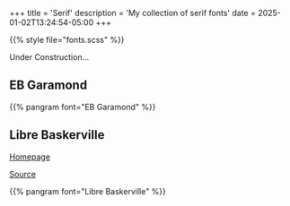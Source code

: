 +++
title = 'Serif'
description = 'My collection of serif fonts'
date = 2025-01-02T13:24:54-05:00
+++

{{% style file="fonts.scss" %}}

Under Construction...

## EB Garamond

{{% pangram font="EB Garamond" %}}

## Libre Baskerville

[Homepage](https://impallari.com/revivals/baskerville)

[Source](https://github.com/impallari/Libre-Baskerville)

{{% pangram font="Libre Baskerville" %}}
